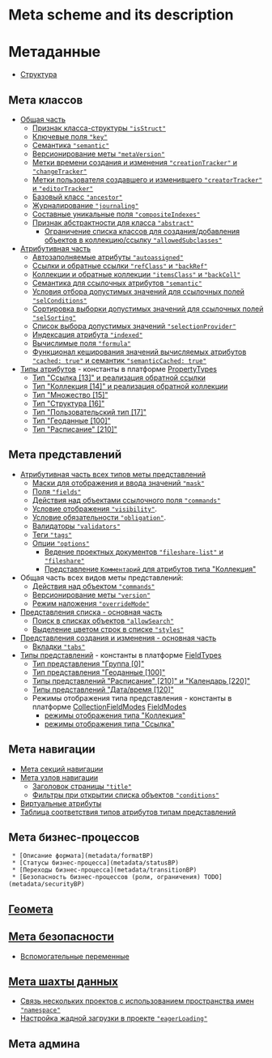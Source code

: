 # Meta scheme and its description
# Метаданные
* [Структура](metadata/structure)
## Мета классов
  * [Общая часть](metadata/class-main)
      * [Признак класса-структуры `"isStruct"`](metadata/is-struct)
      * [Ключевые поля `"key"`](metadata/keys)
      * [Семантика `"semantic"`](metadata/semantic)
      * [Версионирование меты `"metaVersion"`](metadata/version)
      * [Метки времени создания и изменения `"creationTracker"` и `"changeTracker"`](metadata/timetrackers)
      * [Метки пользователя создавшего и изменившего `"creatorTracker"` и `"editorTracker"`](metadata/usertrackers)
      * [Базовый класс `"ancestor"`](metadata/ancestor)
      * [Журналирование `"journaling"`](metadata/journaling)
      * [Составные уникальные поля `"compositeIndexes"`](metadata/compositeindexes)
      * [Признак абстрактности для класса `"abstract"`](metadata/abstract)
           * [Ограничение списка классов для создания/добавления объектов в коллекцию/ссылку `"allowedSubclasses"`](metadata/allowedSubclasses)
  * [Атрибутивная часть](metadata/class-properties)
      * [Автозаполняемые атрибуты `"autoassigned"`](metadata/autoassigned)
      * [Ссылки и обратные ссылки `"refClass"` и `"backRef"`](metadata/reference)
      * [Коллекции и обратные коллекции `"itemsClass"` и `"backColl"`](metadata/collection)
      * [Семантика для ссылочных атрибутов `"semantic"`](metadata/semantic)
      * [Условия отбора допустимых значений для ссылочных полей `"selConditions"`](metadata/sel-conditions)
      * [Сортировка выборки допустимых значений для ссылочных полей `"selSorting"`](metadata/sel-sorting)
      * [Список выбора допустимых значений `"selectionProvider"`](metadata/selection-provider)
      * [Индексация атрибута `"indexed"`](metadata/indexed)
      * [Вычислимые поля `"formula"`](metadata/formula)
      * [Функционал кеширования значений вычисляемых атрибутов `"cached: true"` и семантик `"semanticCached: true"`](metadata/cached)
  * [Типы атрибутов](metadata/data-types) - константы в платформе [PropertyTypes](https://git.iondv.ru/ION/platform/blob/master/core/PropertyTypes.js)
     * [Тип "Ссылка [13]" и реализация обратной ссылки](metadata/reference)
     * [Тип "Коллекция [14]" и реализация обратной коллекции](metadata/collection)
     * [Тип "Множество [15]"](metadata/multiplicity)
     * [Тип "Структура [16]"](metadata/is-struct)
     * [Тип "Пользовательский тип [17]"](metadata/usertypes)
     * [Тип "Геоданные [100]"](metadata/geodata)
     * [Тип "Расписание" [210]"](metadata/schedule)
## Мета представлений
  * [Атрибутивная часть всех типов меты представлений](metadata/view-properties)
      * [Маски для отображения и ввода значений `"mask"`](metadata/mask)
      * [Поля `"fields"`](metadata/fields)
      * [Действия над объектами ссылочного поля `"commands"`](metadata/commands)
      * [Условие отображения `"visibility"`](metadata/visibility).
      * [Условие обязательности `"obligation"`](metadata/obligation).
      * [Валидаторы `"validators"`](metadata/validators)
      * [Теги `"tags"`](metadata/tags)
      * [Опции `"options"`](metadata/options)
         * [Ведение проектных документов `"fileshare-list"` и `"fileshare"`](metadata/fileshare)
         * [Представление `Комментарий` для атрибутов типа "Коллекция"](metadata/comments)
  * Общая часть всех видов меты представлений:
      * [Действия над объектом `"commands"`](metadata/commands)
      * [Версионирование меты `"version"`](metadata/version)
      * [Режим наложения `"overrideMode"`](metadata/overridemode)
  * [Представления списка - основная часть](metadata/view-list)
      * [Поиск в списках объектов `"allowSearch"`](metadata/allowsearch)
      * [Выделение цветом строк в списке `"styles"`](metadata/styles)
  * [Представления создания и изменения - основная часть](metadata/view-createnitem)
      * [Вкладки `"tabs"`](metadata/tabs)
  * [Типы представлений](metadata/view-types) - константы в платформе [FieldTypes](https://git.iondv.ru/ION/platform/blob/master/core/FieldTypes.js)
      * [Тип представления "Группа [0]"](metadata/fields)
      * [Тип представления "Геоданные [100]"](metadata/geodata)
      * [Типы представлений "Расписание" [210]" и "Календарь [220]"](metadata/schedule)
      * [Типы представлений "Дата/время [120]"](metadata/datetime)
      * Режимы отображения типа представления - константы в платформе [CollectionFieldModes](https://git.iondv.ru/ION/platform/blob/master/core/CollectionFieldModes.js) [FieldModes](https://git.iondv.ru/ION/platform/blob/master/core/FieldModes.js)
           * [режимы отображения типа "Коллекция"](metadata/collMode)
           * [режимы отображения типа "Ссылка"](metadata/refMode)
## Мета навигации
  * [Мета секций навигации](metadata/section-navigation)
  * [Мета узлов навигации](metadata/unit-navigation)
      * [Заголовок страницы `"title"`](metadata/title)
      * [Фильтры при открытии списка объектов `"conditions"`](metadata/menu-filters)
* [Виртуальные атрибуты](metadata/virtual-attrs)
* [Таблица соответствия типов атрибутов типам представлений](metadata/type-mapping)
## Мета бизнес-процессов
     * [Описание формата](metadata/formatBP)
     * [Статусы бизнес-процесса](metadata/statusBP)
     * [Переходы бизнес-процесса](metadata/transitionBP)
     * [Безопасность бизнес-процессов (роли, ограничения) TODO](metadata/securityBP)
## [Геомета](https://git.iondv.ru/ION-MODULES/geomap/wikis)
## [Мета безопасности](metadata/security)
* [Вспомогательные переменные](metadata/nowPeriod)
## [Мета шахты данных](https://git.iondv.ru/ION-MODULES/report/wikis/meta)
* [Связь нескольких проектов с использованием пространства имен `"namespace"`](metadata/namespace)
* [Настройка жадной загрузки в проекте `"eagerLoading"`](metadata/eagerLoading)
## Мета админа

